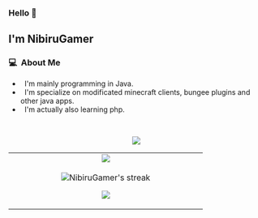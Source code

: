 ### Hello 👋

## I'm NibiruGamer

### 💻 &nbsp;About Me 

- &nbsp; I'm mainly programming in Java.
- &nbsp; I'm specialize on modificated minecraft clients, bungee plugins and other java apps.
- &nbsp; I'm actually also learning php.

<br>

<p  align="center">
<img src="https://nibirugamer.dev/public_files/animated_line.gif"> 
                  
  <br>

  
<table border="0" align="center">
<tr border="0">
<td width="50%" align="center">
  
  <img  align="center"  src="https://github-readme-stats.vercel.app/api?username=NibiruGamer&theme=cobalt&show_icons=true&count_private=true" />
  <br></br>
  <img  title="🔥 Get streak stats for your profile at git.io/streak-stats" alt="NibiruGamer's streak" src="https://github-readme-streak-stats.herokuapp.com/?user=NibiruGamer&theme=dark&hide_border=true" />
  

<p  align="center">
<img src="https://nibirugamer.dev/public_files/animated_line.gif"> 
                  
  <br>
